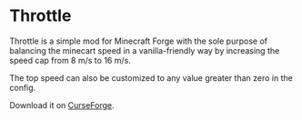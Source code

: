 # Throttle

Throttle is a simple mod for Minecraft Forge with the sole purpose of balancing the minecart speed
in a vanilla-friendly way by increasing the speed cap from 8 m/s to 16 m/s.

The top speed can also be customized to any value greater than zero in the config.

Download it on [CurseForge](https://www.curseforge.com/minecraft/mc-mods/throttle).
